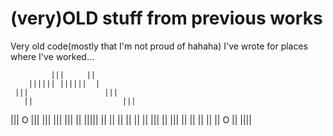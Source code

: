# (very)OLD stuff from previous works

Very old code(mostly that I'm not proud of hahaha) I've wrote for places where I've worked...

             |||     ||
        |||||| ||||||  |
     |||                 |||
       ||                    |||
   |||                        O |||
|||                               |||
  |||                              ||
     |||||                      ||
          ||                   ||
            ||                ||
             ||             |||
               ||       |||
                ||   ||
               ||  ||
             ||  O ||
               ||||
